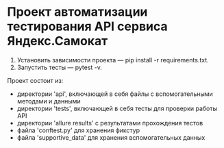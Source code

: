 # Проект автоматизации тестирования API сервиса Яндекс.Самокат
1. Установить зависимости проекта — pip install -r requirements.txt.
2. Запустить тесты — pytest -v.

Проект состоит из:

- директории 'api', включающей в себя файлы с вспомогательными методами и данными
- директории 'tests', включающей в себя тесты для проверки работы API
- директории 'allure results' с результатами прохождения тестов
- файла 'conftest.py' для хранения фикстур
- файла 'supportive_data' для хранения вспомогательных данных